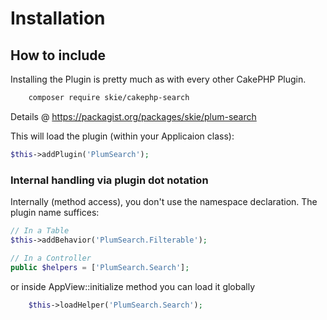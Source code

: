 # Installation

## How to include
Installing the Plugin is pretty much as with every other CakePHP Plugin.

```bash
    composer require skie/cakephp-search
```

Details @ https://packagist.org/packages/skie/plum-search

This will load the plugin (within your Applicaion class):
```php
$this->addPlugin('PlumSearch');
```

### Internal handling via plugin dot notation
Internally (method access), you don't use the namespace declaration. The plugin name suffices:
```php
// In a Table
$this->addBehavior('PlumSearch.Filterable');

// In a Controller
public $helpers = ['PlumSearch.Search'];
```

or inside AppView::initialize method you can load it globally
```php
    $this->loadHelper('PlumSearch.Search');
```

